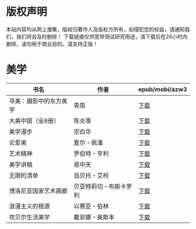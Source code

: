 # 版权声明

本站内容均从网上搜集，版权归著作人及版权方所有，如侵犯您的权益，请通知我们，我们将会及时删除！ 下载链接仅供宽带测试研究用途，请下载后在24小时内删除，请勿用于商业目的。请支持正版！

# 美学

| 书名 | 作者 | epub/mobi/azw3 |
| --- | --- | --- |
| 寻美：摄影中的东方美学 | 青简 | [下载](https://url89.ctfile.com/f/31084289-1375513324-160dbc?p=8866) |
| 大美中国（全8册） | 陈炎等 | [下载](https://url89.ctfile.com/f/31084289-1375513846-cbc74c?p=8866) |
| 美学漫步 | 宗白华 | [下载](https://url89.ctfile.com/f/31084289-1357002514-7384a3?p=8866) |
| 论爱美 | 夏尔・佩潘 | [下载](https://url89.ctfile.com/f/31084289-1357002430-c3c70e?p=8866) |
| 艺术精神 | 罗伯特・亨利 | [下载](https://url89.ctfile.com/f/31084289-1356985927-d00167?p=8866) |
| 美学讲稿 | 易中天 | [下载](https://url89.ctfile.com/f/31084289-1357029019-43518f?p=8866) |
| 无限的清单 | 翁贝托・艾柯 | [下载](https://url89.ctfile.com/f/31084289-1357029040-0003df?p=8866) |
| 博洛尼亚国家艺术画廊 | 贝亚特莉切・布斯卡罗利 | [下载](https://url89.ctfile.com/f/31084289-1357018801-161f22?p=8866) |
| 浪漫主义的根源 | 以赛亚・伯林 | [下载](https://url89.ctfile.com/f/31084289-1357011475-a98679?p=8866) |
| 坎贝尔生活美学 | 戴安娜・奥斯本 | [下载](https://url89.ctfile.com/f/31084289-1357009570-bbd908?p=8866) |
